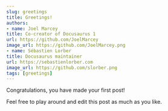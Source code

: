 ```yaml
---
slug: greetings
title: Greetings!
authors:
- name: Joel Marcey
title: Co-creator of Docusaurus 1
url: https://github.com/JoelMarcey
image_url: https://github.com/JoelMarcey.png
- name: Sébastien Lorber
title: Docusaurus maintainer
url: https://sebastienlorber.com
image_url: https://github.com/slorber.png
tags: [greetings]
---
```


Congratulations, you have made your first post!

Feel free to play around and edit this post as much as you like.
